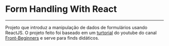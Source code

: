 # Form Handling With React

<hr/>

Projeto que introduz a manipulação de dados de formulários usando ReactJS. 
O projeto feito foi baseado em um [turtorial](https://www.youtube.com/watch?v=TrogiAIcFnU&list=PLuElAIt7y8x11v_t6GtujQlDXU3WjxtWp&index=20) do youtube do canal [Front-Beginners](https://www.youtube.com/@FrontBeginners) e serve para finds didáticos. 